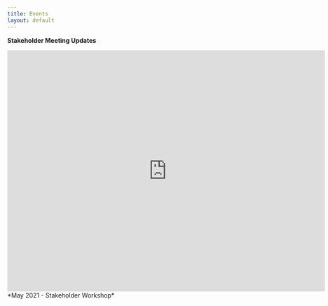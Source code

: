 ```yaml
---
title: Events
layout: default
---
```


**Stakeholder Meeting Updates**

<embed src="https://ercite.github.io/assets/img/Stakeholder meeting May 2021.pdf" type="application/pdf" width="725px" height="550px" />
*May 2021 - Stakeholder Workshop*

